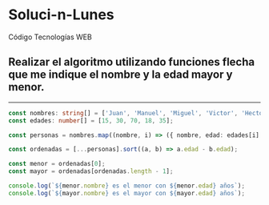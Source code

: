 # Soluci-n-Lunes
Código Tecnologías WEB

## Realizar el algoritmo utilizando funciones flecha que me indique el nombre y la edad mayor y menor.

---

```ts
const nombres: string[] = ['Juan', 'Manuel', 'Miguel', 'Victor', 'Hector'];
const edades: number[] = [15, 30, 70, 18, 35];

const personas = nombres.map((nombre, i) => ({ nombre, edad: edades[i] }));

const ordenadas = [...personas].sort((a, b) => a.edad - b.edad);

const menor = ordenadas[0];
const mayor = ordenadas[ordenadas.length - 1];

console.log(`${menor.nombre} es el menor con ${menor.edad} años`);
console.log(`${mayor.nombre} es el mayor con ${mayor.edad} años`);


